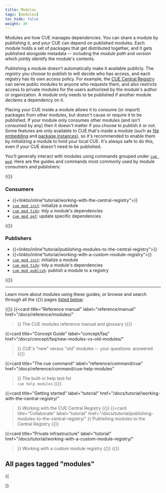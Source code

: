 ```yaml
---
title: Modules
tags: [modules]
toc_hide: false
weight: 30
---
```


Modules are how CUE manages dependencies.
You can share a module by *publishing* it,
and your CUE can depend on published modules.
Each module holds a set of packages that get distributed together,
and it gets published alongside metadata
-- including the *module path* and *version*
which jointly identify the module's contents.

Publishing a module doesn't automatically make it available publicly.
The *registry* you choose to publish to will decide who has access,
and each registry has its own access policy.
For example, the [CUE Central Registry](https://registry.cue.works) can
serve public modules to anyone who requests them, and also
restricts access to private modules for the users authorized by
the module's author or organization.
A module only needs to be published if another module declares a dependency on it.

Placing your CUE inside a module allows it to consume
(or *import*)
packages from other modules,
but doesn't cause or require it to be published.
If your module only consumes other modules
(and isn't consumed by any)
then it doesn't matter if you choose to publish it or not.
Some features are only available to CUE that's inside a module
(such as
[file embedding]({{<relref"docs/howto/place-data-files-different-locations-file-embedding">}})
and
[package instances]({{<relref"docs/concept/modules-packages-instances/#instances">}})),
so it's recommended to enable them by
*initializing* a module to hold your local CUE.
It's always safe to do this,
even if your CUE doesn't need to be published.

You'll generally interact with modules using commands grouped under
[`cue mod`]({{<relref"docs/reference/command/cue-help-mod">}}).
Here are the guides and commands most commonly used by module consumers and publishers:

{{<columns>}}

### Consumers

- {{<linkto/inline"tutorial/working-with-the-central-registry">}}
- [`cue mod init`]({{<relref"docs/reference/command/cue-help-mod-init">}}):
  initialize a module
- [`cue mod tidy`]({{<relref"docs/reference/command/cue-help-mod-tidy">}}):
  tidy a module's dependencies
- [`cue mod get`]({{<relref"docs/reference/command/cue-help-mod-get">}}):
  update specific dependencies

{{<columns-separator>}}

### Publishers

- {{<linkto/inline"tutorial/publishing-modules-to-the-central-registry">}}
- {{<linkto/inline"tutorial/working-with-a-custom-module-registry">}}
- [`cue mod init`]({{<relref"docs/reference/command/cue-help-mod-init">}}):
  initialize a module
- [`cue mod tidy`]({{<relref"docs/reference/command/cue-help-mod-tidy">}}):
  tidy a module's dependencies
- [`cue mod publish`]({{<relref"docs/reference/command/cue-help-mod-publish">}}):
  publish a module to a registry

{{</columns>}}

---

Learn more about modules using these guides,
or browse and search through all the {{<tag modules>}} pages
[listed below](#all-pages-tagged-modules):

{{<cards>}}
{{<card title="Reference manual"
        label="reference/manual"
        href="/docs/reference/modules/"
>}}
The CUE modules reference manual and glossary
{{</card>}}

{{<card title="Concept Guide"
        label="concept/faq"
        href="/docs/concept/faq/new-modules-vs-old-modules/"
>}}
CUE's "new" versus "old" modules -- your questions: answered
{{</card>}}

{{<card title="The cue command"
        label="reference/command/cue"
        href="/docs/reference/command/cue-help-modules"
>}}
The built-in help text for\
`cue help modules`
{{</card>}}

{{<card title="Getting started"
        label="tutorial"
        href="/docs/tutorial/working-with-the-central-registry/"
>}}
Working with the CUE Central Registry
{{</card>}}
{{<card title="Collaborate"
        label="tutorial"
        href="/docs/tutorial/publishing-modules-to-the-central-registry/"
>}}
Publishing modules to the Central Registry
{{</card>}}

{{<card title="Private infrastructure"
        label="tutorial"
        href="/docs/tutorial/working-with-a-custom-module-registry/"
>}}
Working with a custom module registry
{{</card>}}
{{</cards>}}

## All pages tagged "modules"

{{<search tags="modules">}}
